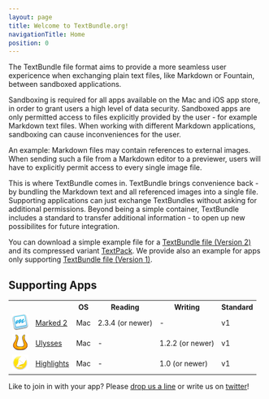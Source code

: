 ```yaml
---
layout: page
title: Welcome to TextBundle.org!
navigationTitle: Home
position: 0
---
```

The TextBundle file format aims to provide a more seamless user expericence when exchanging plain text files, like Markdown or Fountain, between sandboxed applications.

Sandboxing is required for all apps available on the Mac and iOS app store, in order to grant users a high level of data security. Sandboxed apps are only permitted access to files explicitly provided by the user - for example Markdown text files. When working with different Markdown applications, sandboxing can cause inconveniences for the user. 

An example: Markdown files may contain references to external images. When sending such a file from a Markdown editor to a previewer, users will have to explicitly permit access to every single image file.

This is where TextBundle comes in. TextBundle brings convenience back - by bundling the Markdown text and all referenced images into a single file. Supporting applications can just exchange TextBundles without asking for additional permissions. Beyond being a simple container, TextBundle includes a standard to transfer additional information - to open up new possibilites for future integration.

You can download a simple example file for a [TextBundle file (Version 2)][2] and its compressed variant [TextPack][3]. We provide also an example for apps only supporting [TextBundle file (Version 1)][1].

## Supporting Apps

<table class="apps">
    <tr>
        <th colspan='2'></th>
       <th>OS</th>
        <th class="appreading">Reading</th>
        <th class="appwriting">Writing</th>
		<th class="appstandard">Standard</th>
    </tr>
    <tr>
        <td class="appicon"><a href='http://www.marked2app.com'><img src='images/apps/marked2.png' /></a></td>
        <td class="appname"><a href='http://www.marked2app.com'>Marked 2</a></td>
       <td class="appos">Mac</td>
        <td class="appreading">2.3.4 (or newer)</td>
        <td class="appwriting">-</td>
		<td class="appstandard">v1</td>
    </tr>
    <tr class="app">
        <td class="appicon"><a href='http://www.ulyssesapp.com'><img src='images/apps/ulysses.png' /></a></td>
        <td class="appname"><a href='http://www.ulyssesapp.com'>Ulysses</a></td>
       <td class="appos">Mac</td> 
        <td class="appreading">-</td>
        <td class="appwriting">1.2.2 (or newer)</td>
		<td class="appstandard">v1</td>		
    </tr> 
    <tr class="app">
        <td class="appicon"><a href='http://www.highlightsapp.net'><img src='images/apps/highlights.png' /></a></td>
        <td class="appname"><a href='http://www.highlightsapp.net'>Highlights</a></td>
       <td class="appos">Mac</td> 
        <td class="appreading">-</td>
        <td class="appwriting">1.0 (or newer)</td>
		<td class="appstandard">v1</td>		
    </tr> 
</table>


Like to join in with your app? Please [drop us a line][4] or write us on [twitter][5]!

[1]:	/downloads/example-bundle-v1.zip
[2]:	/downloads/example-bundle-v2.zip
[3]:	/downloads/example.textpack
[4]:	mailto:info@textbundle.org
[5]:	https://twitter.com/txtbndl
